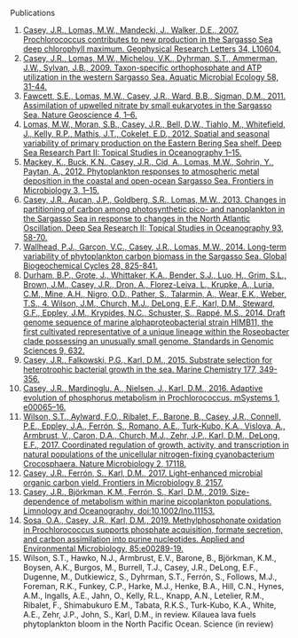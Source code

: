 Publications

1. [Casey, J.R., Lomas, M.W., Mandecki, J., Walker, D.E., 2007. Prochlorococcus contributes to new production in the Sargasso Sea deep chlorophyll maximum. Geophysical Research Letters 34, L10604.](./docs/Casey_2007_GRL.pdf) 
2. [Casey, J.R., Lomas, M.W., Michelou, V.K., Dyhrman, S.T., Ammerman, J.W., Sylvan, J.B., 2009. Taxon-specific orthophosphate and ATP utilization in the western Sargasso Sea. Aquatic Microbial Ecology 58, 31-44.](./docs/Casey_2009_AME.pdf)
3. [Fawcett, S.E., Lomas, M.W., Casey, J.R., Ward, B.B., Sigman, D.M., 2011. Assimilation of upwelled nitrate by small eukaryotes in the Sargasso Sea. Nature Geoscience 4, 1–6.](./docs/Fawcett_2011_NatGeosci.pdf)
4. [Lomas, M.W., Moran, S.B., Casey, J.R., Bell, D.W., Tiahlo, M., Whitefield, J., Kelly, R.P., Mathis, J.T., Cokelet, E.D., 2012. Spatial and seasonal variability of primary production on the Eastern Bering Sea shelf. Deep Sea Research Part II: Topical Studies in Oceanography 1–15.](./docs/Lomas_2012_DSR.pdf)
5. [Mackey, K., Buck, K.N., Casey, J.R., Cid, A., Lomas, M.W., Sohrin, Y., Paytan, A., 2012. Phytoplankton responses to atmospheric metal deposition in the coastal and open-ocean Sargasso Sea. Frontiers in Microbiology 3, 1–15.](./docs/Mackey_2012_FrontiersM.pdf)
6. [Casey, J.R., Aucan, J.P., Goldberg, S.R., Lomas, M.W., 2013. Changes in partitioning of carbon among photosynthetic pico- and nanoplankton in the Sargasso Sea in response to changes in the North Atlantic Oscillation. Deep Sea Research II: Topical Studies in Oceanography 93, 58-70.](./docs/Casey_2013_DSR.pdf)
7. [Wallhead, P.J., Garçon, V.C., Casey, J.R., Lomas, M.W., 2014. Long-term variability of phytoplankton carbon biomass in the Sargasso Sea. Global Biogeochemical Cycles 28, 825-841.](./docs/Wallhead_2014_GBC.pdf)
8. [Durham, B.P., Grote, J., Whittaker, K.A., Bender, S.J., Luo, H., Grim, S.L., Brown, J.M., Casey, J.R., Dron, A., Florez-Leiva, L., Krupke, A., Luria, C.M., Mine, A.H., Nigro, O.D., Pather, S., Talarmin, A., Wear, E.K., Weber, T.S., 4. Wilson, J.M., Church, M.J., DeLong, E.F., Karl, D.M., Steward, G.F., Eppley, J.M., Krypides, N.C., Schuster, S., Rappé, M.S., 2014. Draft genome sequence of marine alphaproteobacterial strain HIMB11, the first cultivated representative of a unique lineage within the Roseobacter clade possessing an unusually small genome. Standards in Genomic Sciences 9, 632.](./docs/Durham_2014_SGS.pdf)
9. [Casey, J.R., Falkowski, P.G., Karl, D.M., 2015. Substrate selection for heterotrophic bacterial growth in the sea. Marine Chemistry 177, 349-356.](./docs/Casey_2015_MarChe.pdf)
10. [Casey, J.R., Mardinoglu, A., Nielsen, J., Karl, D.M., 2016. Adaptive evolution of phosphorus metabolism in Prochlorococcus. mSystems 1, e00065–16.](./docs/Casey_2016_mSystems.pdf) 
11. [Wilson, S.T., Aylward, F.O., Ribalet, F., Barone, B., Casey, J.R., Connell, P.E., Eppley, J.A., Ferrón, S., Romano, A.E., Turk-Kubo, K.A., Vislova, A., Armbrust, V., Caron, D.A., Church, M.J., Zehr, J.P., Karl, D.M., DeLong, E.F., 2017. Coordinated regulation of growth, activity, and transcription in natural populations of the unicellular nitrogen-fixing cyanobacterium Crocosphaera. Nature Microbiology 2, 17118.](./docs/Wilson_2017_NatMicro.pdf) 
12. [Casey, J.R., Ferrón, S., Karl, D.M., 2017. Light-enhanced microbial organic carbon yield. Frontiers in Microbiology 8, 2157.](./docs/Casey_2017_FrontiersM.pdf)
13. [Casey, J.R., Björkman, K.M., Ferrón, S., Karl, D.M., 2019. Size-dependence of metabolism within marine picoplankton populations. Limnology and Oceanography, doi:10.1002/lno.11153.](./docs/Casey_2019_LO.pdf)
14. [Sosa, O.A., Casey, J.R., Karl, D.M., 2019. Methylphosphonate oxidation in Prochlorococcus supports phosphate acquisition, formate secretion, and carbon assimilation into purine nucleotides. Applied and Environmental Microbiology, 85:e00289-19.](./docs/Sosa_2019_AEM.pdf) 
15. Wilson, S.T., Hawko, N.J., Armbrust, E.V., Barone, B., Björkman, K.M., Boysen, A.K., Burgos, M., Burrell, T.J., Casey, J.R., DeLong, E.F., Dugenne, M., Dutkiewicz, S., Dyhrman, S.T., Ferrón, S., Follows, M.J., Foreman, R.K., Funkey, C.P., Harke, M.J., Henke, B.A., Hill, C.N., Hynes, A.M., Ingalls, A.E., Jahn, O., Kelly, R.L., Knapp, A.N., Letelier, R.M., Ribalet, F., Shimabukuro E.M., Tabata, R.K.S., Turk-Kubo, K.A., White, A.E., Zehr, J.P., John, S., Karl, D.M., in review. Kilauea lava fuels phytoplankton bloom in the North Pacific Ocean. Science (in review)

